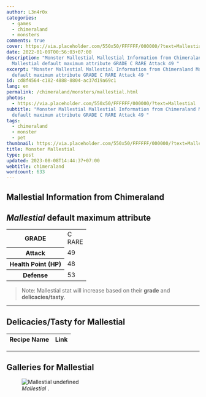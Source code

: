 ```yaml
---
author: L3n4r0x
categories:
  - games
  - chimeraland
  - monsters
comments: true
cover: https://via.placeholder.com/550x50/FFFFFF/000000/?text=Mallestial
date: 2022-01-09T00:56:03+07:00
description: "Monster Mallestial Mallestial Information from Chimeraland
  Mallestial default maximum attribute GRADE C RARE Attack 49 "
excerpt: "Monster Mallestial Mallestial Information from Chimeraland Mallestial
  default maximum attribute GRADE C RARE Attack 49 "
id: cd8f4564-c182-4888-8804-ac37d19a69c1
lang: en
permalink: /chimeraland/monsters/mallestial.html
photos:
  - https://via.placeholder.com/550x50/FFFFFF/000000/?text=Mallestial
subtitle: "Monster Mallestial Mallestial Information from Chimeraland Mallestial
  default maximum attribute GRADE C RARE Attack 49 "
tags:
  - chimeraland
  - monster
  - pet
thumbnail: https://via.placeholder.com/550x50/FFFFFF/000000/?text=Mallestial
title: Monster Mallestial
type: post
updated: 2023-08-08T14:44:37+07:00
webtitle: chimeraland
wordcount: 633
---
```


<link
  rel="stylesheet"
  href="https://rawcdn.githack.com/dimaslanjaka/Web-Manajemen/870a349/css/bootstrap-5-3-0-alpha3-wrapper.css"
/>
<section id="bootstrap-wrapper">
  <div data-bs-theme="dark">
    <h2>Mallestial Information from Chimeraland</h2>
    <h2 id="attribute"><i>Mallestial</i> default maximum attribute</h2>
    <div class="row">
      <div class="col mb-2">
        <div class="card">
          <div class="card-body">
            <table>
              <tr>
                <th>GRADE</th>
                <td>C <br /><span class="text-primary">RARE</span></td>
              </tr>
              <tr>
                <th>Attack</th>
                <td>49</td>
              </tr>
              <tr>
                <th>Health Point (HP)</th>
                <td>48</td>
              </tr>
              <tr>
                <th>Defense</th>
                <td>53</td>
              </tr>
            </table>
          </div>
        </div>
      </div>
    </div>
    <blockquote class="bd-callout bd-callout-warning">
      Note: Mallestial stat will increase based on their <b>grade</b> and
      <b>delicacies/tasty</b>.
    </blockquote>
    <hr />
    <h2 id="delicacies">Delicacies/Tasty for Mallestial</h2>
    <div class="card">
      <div class="card-body">
        <div class="table-responsive">
          <table class="table table-striped">
            <thead>
              <tr>
                <th>Recipe Name</th>
                <th>Link</th>
              </tr>
            </thead>
            <tbody></tbody>
          </table>
        </div>
      </div>
    </div>
    <hr />
    <div id="gallery">
      <h2>Galleries for Mallestial</h2>
      <div class="row">
        <div class="col-lg-6 col-12">
          <figure>
            <img
              src="https://www.webmanajemen.com/undefined"
              alt="Mallestial undefined"
            />
            <figcaption style="word-wrap: break-word">
              <i>Mallestial</i> .
            </figcaption>
          </figure>
        </div>
      </div>
    </div>
  </div>
</section>